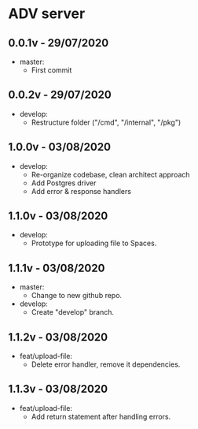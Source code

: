 # ADV server
## 0.0.1v - 29/07/2020
- master:
	+ First commit
## 0.0.2v - 29/07/2020
- develop:
	+ Restructure folder ("/cmd", "/internal", "/pkg")
## 1.0.0v - 03/08/2020
- develop:
	+ Re-organize codebase, clean architect approach
	+ Add Postgres driver
	+ Add error & response handlers
## 1.1.0v - 03/08/2020
- develop:
	+ Prototype for uploading file to Spaces.
## 1.1.1v - 03/08/2020
- master:
	+ Change to new github repo.
- develop:
	+ Create "develop" branch.
## 1.1.2v - 03/08/2020
- feat/upload-file:
	+ Delete error handler, remove it dependencies.
## 1.1.3v - 03/08/2020
- feat/upload-file:
	+ Add return statement after handling errors.


